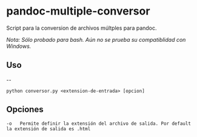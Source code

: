 # pandoc-multiple-conversor
Script para la conversion de archivos múltples para pandoc.


*Nota: Sólo probado para bash. Aún no se prueba su compatiblidad con Windows.*

## Uso
--
```
python conversor.py <extension-de-entrada> [opcion]
```

Opciones
--

```-o   Permite definir la extensión del archivo de salida. Por default la extensión de salida es .html```
